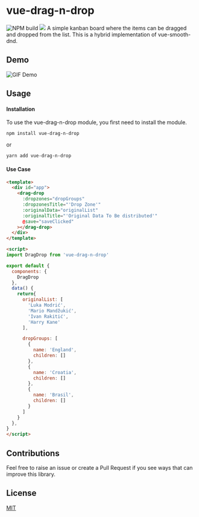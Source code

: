 
# vue-drag-n-drop
![NPM build](https://github.com/smaharj1/vue-drag-and-drop-kanban/workflows/npm-publish/badge.svg?event=push) ![](https://img.shields.io/npm/v/vue-drag-n-drop?color=blue)
A simple kanban board where the items can be dragged and dropped from the list. This is a hybrid implementation of vue-smooth-dnd.

## Demo
![GIF Demo](https://raw.githubusercontent.com/smaharj1/vue-drap-drop-kanban/master/src/assets/demo.gif)

## Usage

#### Installation
To use the vue-drag-n-drop module, you first need to install the module.

```
npm install vue-drag-n-drop
```
or
```
yarn add vue-drag-n-drop
```

#### Use Case

``` html
<template>
  <div id="app">
    <drag-drop
      :dropzones="dropGroups"
      :dropzonesTitle="'Drop Zone'"
      :originalData="originalList"
      :originalTitle="'Original Data To Be distributed'"
      @save="saveClicked"
    ></drag-drop>
  </div>
</template>

<script>
import DragDrop from 'vue-drag-n-drop'

export default {
  components: {
    DragDrop
  },
  data() {
    return{
      originalList: [
        'Luka Modrić',
        'Mario Mandžukić',
        'Ivan Rakitić',
        'Harry Kane'
      ],

      dropGroups: [
        {
          name: 'England',
          children: []
        },
        {
          name: 'Croatia',
          children: []
        },
        {
          name: 'Brasil',
          children: []
        }
      ]
    }
  },
}
</script>
```

## Contributions
Feel free to raise an issue or create a Pull Request if you see ways that can improve this library.

## License
[MIT](https://opensource.org/licenses/MIT)

